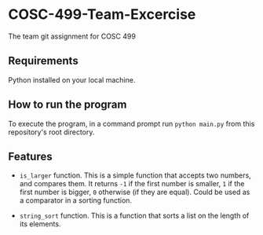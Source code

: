 # COSC-499-Team-Excercise
The team git assignment for COSC 499

## Requirements
Python installed on your local machine.

## How to run the program
To execute the program, in a command prompt run `python main.py` from this repository's root directory.

## Features
* `is_larger` function. This is a simple function that accepts two numbers, and compares them. It returns `-1` if the first number is smaller, `1` if the first number is bigger, `0` otherwise (if they are equal). Could be used as a comparator in a sorting function.

* `string_sort` function. This is a function that sorts a list on the length of its elements.
